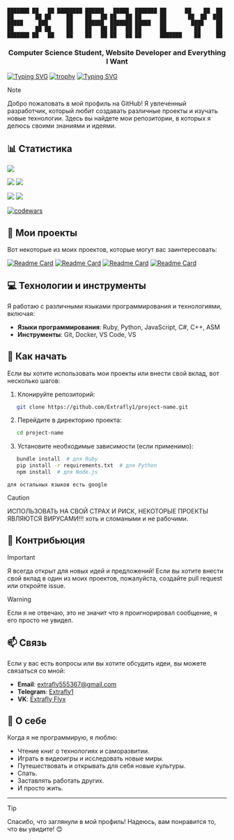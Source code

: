 ```
███████ ██   ██ ████████ ██████   █████  ███████ ██      ██    ██  ██ 
██       ██ ██     ██    ██   ██ ██   ██ ██      ██       ██  ██  ███ 
█████     ███      ██    ██████  ███████ █████   ██        ████    ██ 
██       ██ ██     ██    ██   ██ ██   ██ ██      ██         ██     ██ 
███████ ██   ██    ██    ██   ██ ██   ██ ██      ███████    ██     ██ 
```
<!--<h1 align="center">ℍ𝕚 𝕥𝕙𝕖𝕣𝕖, 𝕀'𝕞 <a href="" target="_blank">𝔼𝕩𝕥𝕣𝕒𝕗𝕝𝕪𝟙</a>
<img src="https://github.com/blackcater/blackcater/raw/main/images/Hi.gif" height="32"/></h1> -->
<h3 align="center">Computer Science Student, Website Developer and Everything I Want</h3>

[![Typing SVG](https://readme-typing-svg.herokuapp.com?color=%2336BCF7&lines===========+my+awards+==========)](https://git.io/typing-svg)
[![trophy](https://github-profile-trophy.vercel.app/?username=Extrafly1)](https://github.com/Extrafly1/github-profile-trophy)
[![Typing SVG](https://readme-typing-svg.herokuapp.com?color=%2336BCF7&lines================================)](https://git.io/typing-svg)

> [!NOTE]  
> Добро пожаловать в мой профиль на GitHub! Я увлеченный разработчик, который любит создавать различные проекты и изучать новые технологии. Здесь вы найдете мои репозитории, в которых я делюсь своими знаниями и идеями.

## 📊 Статистика
![](https://github-profile-summary-cards.vercel.app/api/cards/profile-details?username=Extrafly1&theme=solarized_dark)

![](https://github-profile-summary-cards.vercel.app/api/cards/most-commit-language?username=Extrafly1&theme=solarized_dark)
![](https://github-profile-summary-cards.vercel.app/api/cards/repos-per-language?username=Extrafly1&theme=solarized_dark)

![](https://github-profile-summary-cards.vercel.app/api/cards/stats?username=Extrafly1&theme=solarized_dark)
![](https://github-profile-summary-cards.vercel.app/api/cards/productive-time?username=Extrafly1&theme=solarized_dark)

[![codewars](https://www.codewars.com/users/Extrafly1/badges/large)](https://www.codewars.com/users/Extrafly1)

## 🌟 Мои проекты

Вот некоторые из моих проектов, которые могут вас заинтересовать:

[![Readme Card](https://github-readme-stats.vercel.app/api/pin/?username=Extrafly1&repo=paterns-project)](https://github.com/Extrafly1/paterns-project)
[![Readme Card](https://github-readme-stats.vercel.app/api/pin/?username=Extrafly1&repo=ASCII-art-generator-cpp)](https://github.com/Extrafly1/ASCII-art-generator-cpp)
[![Readme Card](https://github-readme-stats.vercel.app/api/pin/?username=Extrafly1&repo=website-with-floating-windows)](https://github.com/Extrafly1/website-with-floating-windows)
[![Readme Card](https://github-readme-stats.vercel.app/api/pin/?username=Extrafly1&repo=web-display-for-a-store)](https://github.com/Extrafly1/web-display-for-a-store)

## 💻 Технологии и инструменты

Я работаю с различными языками программирования и технологиями, включая:

- **Языки программирования**: Ruby, Python, JavaScript, C#, C++, ASM
- **Инструменты**: Git, Docker, VS Code, VS

## 🚀 Как начать

Если вы хотите использовать мои проекты или внести свой вклад, вот несколько шагов:

1. Клонируйте репозиторий:
   
```bash
   git clone https://github.com/Extrafly1/project-name.git
```
2. Перейдите в директорию проекта:
   
```bash
   cd project-name
```
3. Установите необходимые зависимости (если применимо):
   
```bash
   bundle install  # для Ruby
   pip install -r requirements.txt  # для Python
   npm install  # для Node.js
```
`для остальных языков есть google`

> [!CAUTION]
> ИСПОЛЬЗОВАТЬ НА СВОЙ СТРАХ И РИСК, НЕКОТОРЫЕ ПРОЕКТЫ ЯВЛЯЮТСЯ ВИРУСАМИ!!! хоть и сломаными и не рабочими.

## 🤝 Контрибьюция
> [!IMPORTANT]
> Я всегда открыт для новых идей и предложений! Если вы хотите внести свой вклад в один из моих проектов, пожалуйста, создайте pull request или откройте issue.

> [!WARNING]
> Если я не отвечаю, это не значит что я проигнорировал сообщение, я его просто не увидел.
## 📫 Связь

Если у вас есть вопросы или вы хотите обсудить идеи, вы можете связаться со мной:

- **Email**: [extrafly555367@gmail.com](mailto:extrafly555367@gmail.com)
- **Telegram**: [Extrafly1](https://t.me/Extrafly1)
- **VK**: [Extrafly Flyx](https://vk.com/extrafly1)

## 🎨 О себе

Когда я не программирую, я люблю:

- Чтение книг о технологиях и саморазвитии.
- Играть в видеоигры и исследовать новые миры.
- Путешествовать и открывать для себя новые культуры.
- Спать.
- Заставлять работать других.
- И просто жить.

---
> [!TIP]
> Спасибо, что заглянули в мой профиль! Надеюсь, вам понравится то, что вы увидите! 😊

